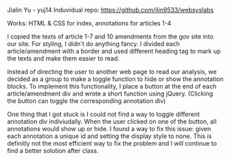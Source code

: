 Jialin Yu - yuj14
Induvidual repo: https://github.com/jlin9533/websyslabs

Works: HTML & CSS for index, annotations for articles 1-4

I copied the texts of article 1-7 and 10 amendments from the gov site into our site. 
For styling, I didn't do anything fancy. I divided each article/amendment with a border and used different heading tag to mark up the texts and make them easier to read. 

Instead of directing the user to another web page to read our analysis, we decided as a group to make a toggle function to hide or show the annotation blocks. To implement this functionality, I place a button at the end of each article/amendment div and wrote a short function using jQuery. (Clicking the button can toggle the corresponding annotation div) 

One thing that I got stuck is I could not find a way to toggle different annotation div indiviudally. When the user clicked on one of the button, all annotations would show up or hide. I found a way to fix this issue: given each annotation a unique id and setting the display style to none. This is definitly not the most efficient way to fix the problem and I will continue to find a better solution after class. 
